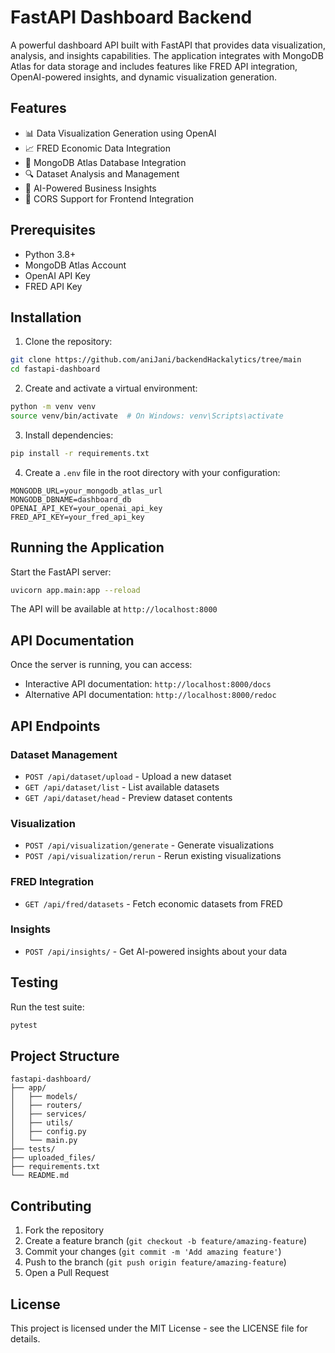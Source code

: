 # FastAPI Dashboard Backend

A powerful dashboard API built with FastAPI that provides data visualization, analysis, and insights capabilities. The application integrates with MongoDB Atlas for data storage and includes features like FRED API integration, OpenAI-powered insights, and dynamic visualization generation.

## Features

- 📊 Data Visualization Generation using OpenAI
- 📈 FRED Economic Data Integration
- 💾 MongoDB Atlas Database Integration
- 🔍 Dataset Analysis and Management
- 🤖 AI-Powered Business Insights
- 🔄 CORS Support for Frontend Integration

## Prerequisites

- Python 3.8+
- MongoDB Atlas Account
- OpenAI API Key
- FRED API Key

## Installation

1. Clone the repository:
```bash
git clone https://github.com/aniJani/backendHackalytics/tree/main
cd fastapi-dashboard
```

2. Create and activate a virtual environment:
```bash
python -m venv venv
source venv/bin/activate  # On Windows: venv\Scripts\activate
```

3. Install dependencies:
```bash
pip install -r requirements.txt
```

4. Create a `.env` file in the root directory with your configuration:
```env
MONGODB_URL=your_mongodb_atlas_url
MONGODB_DBNAME=dashboard_db
OPENAI_API_KEY=your_openai_api_key
FRED_API_KEY=your_fred_api_key
```

## Running the Application

Start the FastAPI server:
```bash
uvicorn app.main:app --reload
```

The API will be available at `http://localhost:8000`

## API Documentation

Once the server is running, you can access:
- Interactive API documentation: `http://localhost:8000/docs`
- Alternative API documentation: `http://localhost:8000/redoc`

## API Endpoints

### Dataset Management
- `POST /api/dataset/upload` - Upload a new dataset
- `GET /api/dataset/list` - List available datasets
- `GET /api/dataset/head` - Preview dataset contents

### Visualization
- `POST /api/visualization/generate` - Generate visualizations
- `POST /api/visualization/rerun` - Rerun existing visualizations

### FRED Integration
- `GET /api/fred/datasets` - Fetch economic datasets from FRED

### Insights
- `POST /api/insights/` - Get AI-powered insights about your data

## Testing

Run the test suite:
```bash
pytest
```

## Project Structure

```
fastapi-dashboard/
├── app/
│   ├── models/
│   ├── routers/
│   ├── services/
│   ├── utils/
│   ├── config.py
│   └── main.py
├── tests/
├── uploaded_files/
├── requirements.txt
└── README.md
```

## Contributing

1. Fork the repository
2. Create a feature branch (`git checkout -b feature/amazing-feature`)
3. Commit your changes (`git commit -m 'Add amazing feature'`)
4. Push to the branch (`git push origin feature/amazing-feature`)
5. Open a Pull Request

## License

This project is licensed under the MIT License - see the LICENSE file for details.
